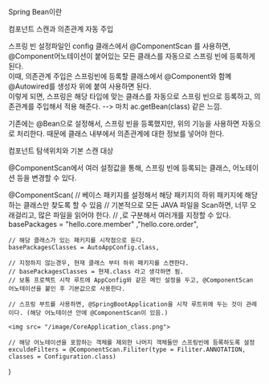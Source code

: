 Spring Bean이란


컴포넌트 스캔과 의존관계 자동 주입

스프링 빈 설정파일인 config 클래스에서
@ComponentScan 를 사용하면, @Component어노테이션이 붙어있는 모든 클래스를 자동으로 스프링 빈에 등록하게 된다.   
이때, 의존관계 주입은 스프링빈에 등록할 클래스에서 @Component와 함꼐 @Autowired를 생성자 위에 붙여 사용하면 된다.   
이렇게 되면, 스프링은 해당 타입에 맞는 클래스를 자동으로 스프링 빈으로 등록하고, 의존관계를 주입해서 적용 해준다. --> 마치 ac.getBean(class) 같은 느낌.

기존에는 @Bean으로 설정해서, 스프링 빈을 등록했지만, 위의 기능을 사용하면 자동으로 처리한다. 때문에 클래스 내부에서 의존관계에 대한 정보를 넣어야 한다.

컴포넌트 탐색위치와 기본 스캔 대상

@ComponentScan에서 여러 설정값을 통해, 스프링 빈에 등록되는 클래스, 어노테이션 등을 변경할 수 있다.

@ComponentScan(
    // 베이스 패키지를 설정해서 해당 패키지의 하위 패키지에 해당하는 클래스만 찾도록 할 수 있음
    // 기본적으로 모든 JAVA 파일을 Scan하면, 너무 오래걸리고, 많은 파일을 읽어야 한다.
    // ,로 구분해서 여러개를 지정할 수 있다.
    basePackages = "hello.core.member" ,"hello.core.order",

    // 해당 클래스가 있는 패키지를 시작점으로 둔다.
    basePackagesClasses = AutoAppConfig.class,

    // 지정하지 않는경우, 현재 클래스 부터 하위 패키지를 스캔한다.
    // basePackagesClasses = 현재.class 라고 생각하면 됨.
    // 보통 프로젝트 시작 루트에 AppConfig와 같은 메인 설정을 두고, @ComponentScan 어노테이션을 붙인 후 기본값으로 사용한다.

    // 스프링 부트를 사용하면, @SpringBootApplication을 시작 루트위에 두는 것이 관례이다. (해당 어노테이션 안에 @ComponentScan이 있음.)

    <img src= "/image/CoreApplication_class.png">

    // 해당 어노테이션을 포함하는 객체를 제외한 나머지 객체들만 스프링빈에 등록하도록 설정
    exculdeFilters = @ComponentScan.Filiter(type = Filiter.ANNOTATION, classes = Configuration.class)
)
